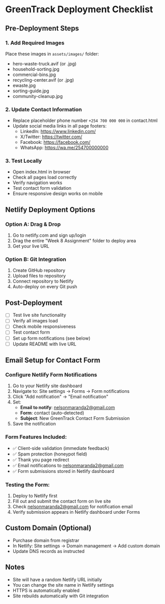 # GreenTrack Deployment Checklist

## Pre-Deployment Steps

### 1. Add Required Images
Place these images in `assets/images/` folder:
- hero-waste-truck.avif (or .jpg)
- household-sorting.jpg
- commercial-bins.jpg
- recycling-center.avif (or .jpg)
- ewaste.jpg
- sorting-guide.jpg
- community-cleanup.jpg

### 2. Update Contact Information
- Replace placeholder phone number `+254 700 000 000` in contact.html
- Update social media links in all page footers:
  - LinkedIn: https://www.linkedin.com/
  - X/Twitter: https://twitter.com/
  - Facebook: https://facebook.com/
  - WhatsApp: https://wa.me/254700000000

### 3. Test Locally
- Open index.html in browser
- Check all pages load correctly
- Verify navigation works
- Test contact form validation
- Ensure responsive design works on mobile

## Netlify Deployment Options

### Option A: Drag & Drop
1. Go to netlify.com and sign up/login
2. Drag the entire "Week 8 Assignment" folder to deploy area
3. Get your live URL

### Option B: Git Integration
1. Create GitHub repository
2. Upload files to repository  
3. Connect repository to Netlify
4. Auto-deploy on every Git push

## Post-Deployment
- [ ] Test live site functionality
- [ ] Verify all images load
- [ ] Check mobile responsiveness
- [ ] Test contact form
- [ ] Set up form notifications (see below)
- [ ] Update README with live URL

## Email Setup for Contact Form

### Configure Netlify Form Notifications
1. Go to your Netlify site dashboard
2. Navigate to: Site settings → Forms → Form notifications
3. Click "Add notification" → "Email notification"
4. Set:
   - **Email to notify**: nelsonmaranda2@gmail.com
   - **Form**: contact (auto-detected)
   - **Subject**: New GreenTrack Contact Form Submission
5. Save the notification

### Form Features Included:
- ✅ Client-side validation (immediate feedback)
- ✅ Spam protection (honeypot field)
- ✅ Thank you page redirect
- ✅ Email notifications to nelsonmaranda2@gmail.com
- ✅ Form submissions stored in Netlify dashboard

### Testing the Form:
1. Deploy to Netlify first
2. Fill out and submit the contact form on live site
3. Check nelsonmaranda2@gmail.com for notification email
4. Verify submission appears in Netlify dashboard under Forms

## Custom Domain (Optional)
- Purchase domain from registrar
- In Netlify: Site settings → Domain management → Add custom domain
- Update DNS records as instructed

## Notes
- Site will have a random Netlify URL initially
- You can change the site name in Netlify settings
- HTTPS is automatically enabled
- Site rebuilds automatically with Git integration
